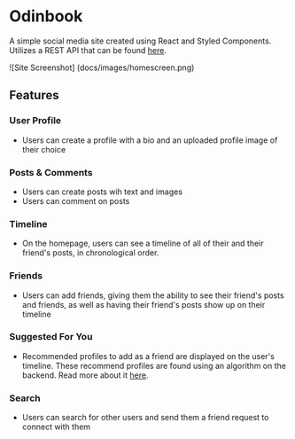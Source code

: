 # Odinbook
A simple social media site created using React and Styled Components. Utilizes a REST API that can be found [here](https://github.com/jmv1006/odinbook-api).

![Site Screenshot] (docs/images/homescreen.png)
## Features
### User Profile
- Users can create a profile with a bio and an uploaded profile image of their choice
### Posts & Comments
- Users can create posts wih text and images
- Users can comment on posts
### Timeline
- On the homepage, users can see a timeline of all of their and their friend's posts, in chronological order.
### Friends
- Users can add friends, giving them the ability to see their friend's posts and friends, as well as having their friend's posts show up on their timeline
### Suggested For You
- Recommended profiles to add as a friend are displayed on the user's timeline. These recommend profiles are found using an algorithm on the backend. Read more about it [here](https://github.com/jmv1006/odinbook-api).
### Search
- Users can search for other users and send them a friend request to connect with them